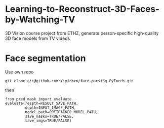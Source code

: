 # Learning-to-Reconstruct-3D-Faces-by-Watching-TV
3D Vision course project from ETHZ, generate person-specific high-quality 3D face models from TV videos 
# Face segmentation
Use own repo
```Shell
git clone git@github.com:xiyichen/face-parsing.PyTorch.git
```
then
```Shell
from pred_mask import evaluate
evaluate(respth=RESULT_SAVE_PATH,
         dspth=INPUT_IMAGE_PATH,
         model_path=PRETRAINED_MODEL_PATH,
         save_masks=TRUE/FALSE,
         save_imgs=TRUE/FALSE)
```
